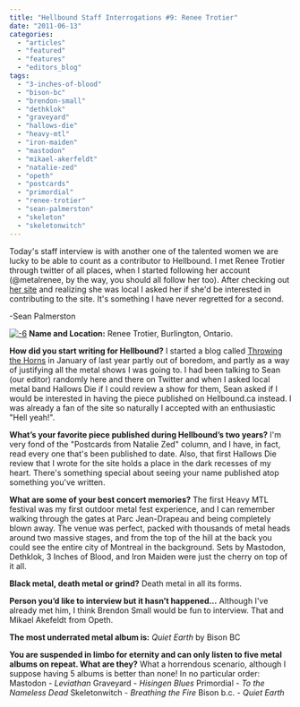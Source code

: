 ```yaml
---
title: "Hellbound Staff Interrogations #9: Renee Trotier"
date: "2011-06-13"
categories: 
  - "articles"
  - "featured"
  - "features"
  - "editors_blog"
tags: 
  - "3-inches-of-blood"
  - "bison-bc"
  - "brendon-small"
  - "dethklok"
  - "graveyard"
  - "hallows-die"
  - "heavy-mtl"
  - "iron-maiden"
  - "mastodon"
  - "mikael-akerfeldt"
  - "natalie-zed"
  - "opeth"
  - "postcards"
  - "primordial"
  - "renee-trotier"
  - "sean-palmerston"
  - "skeleton"
  - "skeletonwitch"
---
```


Today's staff interview is with another one of the talented women we are lucky to be able to count as a contributor to Hellbound. I met Renee Trotier through twitter of all places, when I started following her account (@metalrenee, by the way, you should all follow her too). After checking out [her site](http://www.throwingthehorns.wordpress.com) and realizing she was local I asked her if she'd be interested in contributing to the site. It's something I have never regretted for a second.

\-Sean Palmerston

[![](http://www.hellbound.ca/wp-content/uploads/2011/06/61-290x386.jpg "-6")](http://www.hellbound.ca/wp-content/uploads/2011/06/61.jpg) **Name and Location:** Renee Trotier, Burlington, Ontario.

**How did you start writing for Hellbound?** I started a blog called [Throwing the Horns](http://www.throwingthehorns.wordpress.com) in January of last year partly out of boredom, and partly as a way of justifying all the metal shows I was going to. I had been talking to Sean (our editor) randomly here and there on Twitter and when I asked local metal band Hallows Die if I could review a show for them, Sean asked if I would be interested in having the piece published on Hellbound.ca instead. I was already a fan of the site so naturally I accepted with an enthusiastic "Hell yeah!".

**What’s your favorite piece published during Hellbound’s two years?** I'm very fond of the "Postcards from Natalie Zed" column, and I have, in fact, read every one that's been published to date. Also, that first Hallows Die review that I wrote for the site holds a place in the dark recesses of my heart. There's something special about seeing your name published atop something you've written.

**What are some of your best concert memories?** The first Heavy MTL festival was my first outdoor metal fest experience, and I can remember walking through the gates at Parc Jean-Drapeau and being completely blown away. The venue was perfect, packed with thousands of metal heads around two massive stages, and from the top of the hill at the back you could see the entire city of Montreal in the background. Sets by Mastodon, Dethklok, 3 Inches of Blood, and Iron Maiden were just the cherry on top of it all.

**Black metal, death metal or grind?** Death metal in all its forms.

**Person you’d like to interview but it hasn’t happened…** Although I've already met him, I think Brendon Small would be fun to interview. That and Mikael Akefeldt from Opeth.

**The most underrated metal album is:** _Quiet Earth_ by Bison BC

**You are suspended in limbo for eternity and can only listen to five metal albums on repeat. What are they?** What a horrendous scenario, although I suppose having 5 albums is better than none! In no particular order: Mastodon - _Leviathan_ Graveyard - _Hisingen Blues_ Primordial - _To the Nameless Dead_ Skeletonwitch - _Breathing the Fire_ Bison b.c. - _Quiet Earth_
